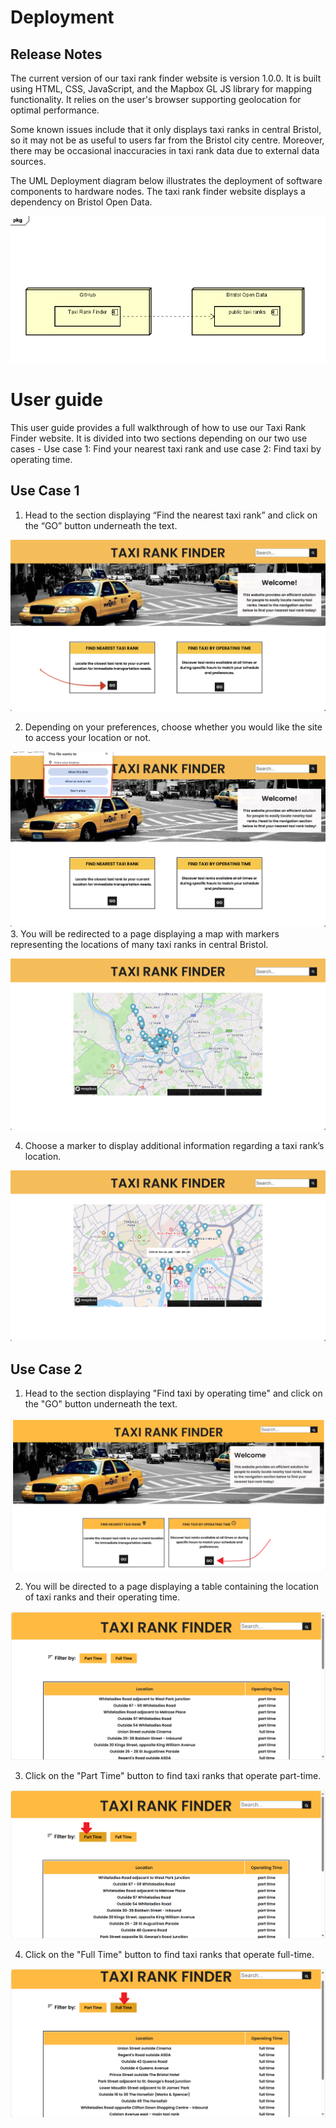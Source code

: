 # Deployment

## Release Notes
The current version of our taxi rank finder website is version 1.0.0. It is built using HTML, CSS, JavaScript, and the Mapbox GL JS library for mapping functionality. It relies on the user's browser supporting geolocation for optimal performance. 


Some known issues include that it only displays taxi ranks in central Bristol, so it may not be as useful to users far from the Bristol city centre. Moreover, there may be occasional inaccuracies in taxi rank data due to external data sources.


The UML Deployment diagram below illustrates the deployment of software components to hardware nodes. The taxi rank finder website displays a dependency on Bristol Open Data.

![Insert Deployment diagram here](images/deploymentdiagram.png)

# User guide
This user guide provides a full walkthrough of how to use our Taxi Rank Finder website. It is divided into two sections depending on our two use cases - Use case 1: Find your nearest taxi rank and use case 2: Find taxi by operating time.

## Use Case 1
1. Head to the section displaying “Find the nearest taxi rank” and click on the “GO” button underneath the text.

![Insert Screenshot here](images/usecase1.png)

2. Depending on your preferences, choose whether you would like the site to access your location or not.

![Insert Screenshot here](images/usecase2.png)
3. You will be redirected to a page displaying a map with markers representing the locations of many taxi ranks in central Bristol.

![Insert Screenshot here](images/usecase3.png)

4. Choose a marker to display additional information regarding a taxi rank’s location.

![Insert Screenshot here](images/usecase4.png)

## Use Case 2
1. Head to the section displaying "Find taxi by operating time" and click on the "GO" button underneath the text.

![Insert Screenshot here](images/UC2(1).png)

2. You will be directed to a page displaying a table containing the location of taxi ranks and their operating time.

![Insert Screenshot here](images/UC2(2).png)

3. Click on the "Part Time" button to find taxi ranks that operate part-time.

![Insert Screenshot here](images/UC2(3).png)

4.  Click on the "Full Time" button to find taxi ranks that operate full-time.

![Insert Screenshot here](images/UC2(4).png) 
